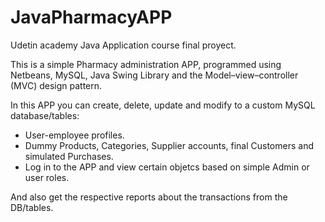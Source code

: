 # JavaPharmacyAPP

Udetin academy Java Application course final proyect.

This is a simple Pharmacy administration APP, programmed using Netbeans, MySQL, Java Swing Library and the Model–view–controller (MVC) design pattern.

In this APP you can create, delete, update and modify to a custom MySQL database/tables:
* User-employee profiles.
* Dummy Products, Categories, Supplier accounts, final Customers and simulated Purchases.
* Log in to the APP and view certain objetcs based on simple Admin or user roles.

And also get the respective reports about the transactions from the DB/tables.
